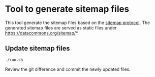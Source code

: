 # Tool to generate sitemap files

This tool generate the sitemap files based on the [sitemap protocol](https://www.sitemaps.org/protocol.html).
The generated sitemap files are served as static files under https://datacommons.org/sitemap/*.

## Update sitemap files

```bash
./run.sh
```

Review the git difference and commit the newly updated files.
